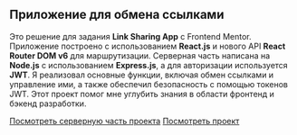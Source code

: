 ## Приложение для обмена ссылками

Это решение для задания **Link Sharing App** с Frontend Mentor. Приложение построено с использованием **React.js** и нового API **React Router DOM v6** для маршрутизации. Серверная часть написана на **Node.js** с использованием **Express.js**, а для авторизации используется **JWT**. Я реализовал основные функции, включая обмен ссылками и управление ими, а также обеспечил безопасность с помощью токенов JWT. Этот проект помог мне углубить знания в области фронтенд и бэкенд разработки.

[Посмотреть серверную часть проекта](https://github.com/mr-mashanlo/links-server)
[Посмотреть проект](https://links-client-iota.vercel.app/)